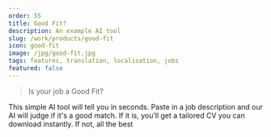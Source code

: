 ```yaml
---
order: 55
title: Good Fit?
description: An example AI tool
slug: /work/products/good-fit
icon: good-fit
image: /jpg/good-fit.jpg
tags: features, translation, localisation, jobs
featured: false
---
```

> Is your job a Good Fit?

This simple AI tool will tell you in seconds. Paste in a job description and our AI will judge if it's a good match. If it is, you’ll get a tailored CV you can download instantly. If not, all the best
